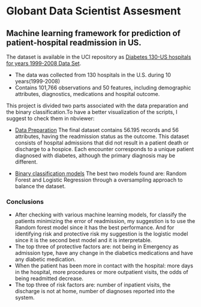 # Globant Data Scientist Assesment

## Machine learning framework for prediction of patient-hospital readmission in US.

The dataset is available in the UCI repository as [Diabetes 130-US hospitals for years 1999-2008 Data Set](https://archive.ics.uci.edu/ml/datasets/Diabetes+130-US+hospitals+for+years+1999-2008#). 

- The data was collected from 130 hospitals in the U.S. during 10 years(1999-2008)
- Contains 101,766 observations and 50 features, including demographic attributes, diagnostics, medications and hospital outcome.

This project is divided two parts associated with the data preparation and the binary classification.To have a better visualization of the scripts, I suggest to check them in nbviewer:
- [Data Preparation](https://nbviewer.jupyter.org/github/anmarphy/Patient-hospital-readmission-US/blob/main/Diabetes_130_Part_1.ipynb)
The final dataset contains 56.195 records and 56 attributes, having the readmission status as the outcome. This dataset consists of hospital admissions that did not result in a patient death or discharge to a hospice. Each encounter corresponds to a unique patient diagnosed with diabetes, although the primary diagnosis may be different.

- [Binary classification models]() 
The best two models found are: Random Forest and Logistic Regression through a oversampling approach to balance the dataset.

### Conclusions
-  After checking with various machine learning models, for classify the patients minimizing the error of readmission, my suggestion is to use the Random forest model since it has the best performance. And for identifying risk and protective risk my suggestion is the logistic model since it is the second best model and it is interpretable.
- The top three of protective factors are: not being in Emergency as admission type, have any change in the diabetics medications and  have any diabetic medication.
- When the patient has been more in contact with the hospital: more days in the hospital, more procedures or more outpatient visits, the odds of being readmitted decrease.
- The top three of risk factors are: number of inpatient visits, the discharge is not at home,  number of diagnoses reported into the system.
